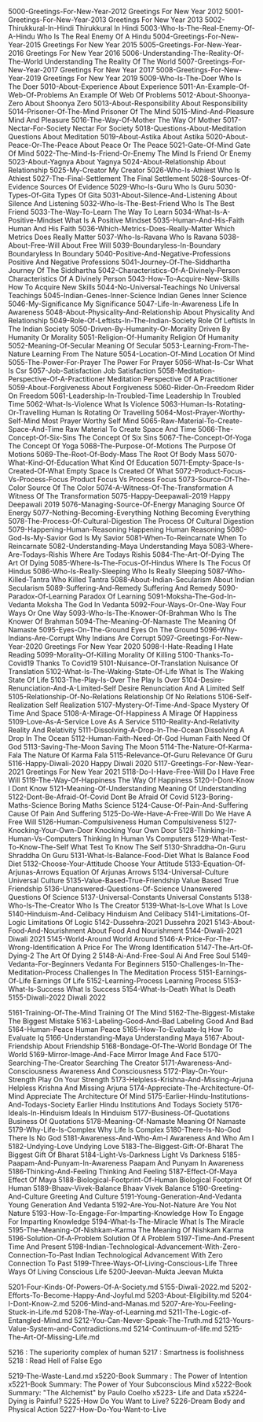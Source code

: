 5000-Greetings-For-New-Year-2012	Greetings For New Year 2012
5001-Greetings-For-New-Year-2013	Greetings For New Year 2013
5002-Thirukkural-In-Hindi	Thirukkural In Hindi
5003-Who-Is-The-Real-Enemy-Of-A-Hindu	Who Is The Real Enemy Of A Hindu
5004-Greetings-For-New-Year-2015	Greetings For New Year 2015
5005-Greetings-For-New-Year-2016	Greetings For New Year 2016
5006-Understanding-The-Reality-Of-The-World	Understanding The Reality Of The World
5007-Greetings-For-New-Year-2017	Greetings For New Year 2017
5008-Greetings-For-New-Year-2019	Greetings For New Year 2019
5009-Who-Is-The-Doer	Who Is The Doer
5010-About-Experience	About Experience
5011-An-Example-Of-Web-Of-Problems	An Example Of Web Of Problems
5012-About-Shoonya-Zero	About Shoonya Zero
5013-About-Responsibility	About Responsibility
5014-Prisoner-Of-The-Mind	Prisoner Of The Mind
5015-Mind-And-Pleasure	Mind And Pleasure
5016-The-Way-Of-Mother	The Way Of Mother
5017-Nectar-For-Society	Nectar For Society
5018-Questions-About-Meditation	Questions About Meditation
5019-About-Astika	About Astika
5020-About-Peace-Or-The-Peace	About Peace Or The Peace
5021-Gate-Of-Mind	Gate Of Mind
5022-The-Mind-Is-Friend-Or-Enemy	The Mind Is Friend Or Enemy
5023-About-Yagnya	About Yagnya
5024-About-Relationship	About Relationship
5025-My-Creator	My Creator
5026-Who-Is-Athiest	Who Is Athiest
5027-The-Final-Settlement	The Final Settlement
5028-Sources-Of-Evidence	Sources Of Evidence
5029-Who-Is-Guru	Who Is Guru
5030-Types-Of-Gita	Types Of Gita
5031-About-Silence-And-Listening	About Silence And Listening
5032-Who-Is-The-Best-Friend	Who Is The Best Friend
5033-The-Way-To-Learn	The Way To Learn
5034-What-Is-A-Positive-Mindset	What Is A Positive Mindset
5035-Human-And-His-Faith	Human And His Faith
5036-Which-Metrics-Does-Really-Matter	Which Metrics Does Really Matter
5037-Who-Is-Ravana	Who Is Ravana
5038-About-Free-Will	About Free Will
5039-Boundaryless-In-Boundary	Boundaryless In Boundary
5040-Positive-And-Negative-Professions	Positive And Negative Professions
5041-Journey-Of-The-Siddhartha	Journey Of The Siddhartha
5042-Characteristics-Of-A-Divinely-Person	Characteristics Of A Divinely Person
5043-How-To-Acquire-New-Skills	How To Acquire New Skills
5044-No-Universal-Teachings	No Universal Teachings
5045-Indian-Genes-Inner-Science	Indian Genes Inner Science
5046-My-Significance	My Significance
5047-Life-In-Awareness	Life In Awareness
5048-About-Physicality-And-Relationship	About Physicality And Relationship
5049-Role-Of-Leftists-In-The-Indian-Society	Role Of Leftists In The Indian Society
5050-Driven-By-Humanity-Or-Morality	Driven By Humanity Or Morality
5051-Religion-Of-Humanity	Religion Of Humanity
5052-Meaning-Of-Secular	Meaning Of Secular
5053-Learning-From-The-Nature	Learning From The Nature
5054-Location-Of-Mind	Location Of Mind
5055-The-Power-For-Prayer	The Power For Prayer
5056-What-Is-Csr	What Is Csr
5057-Job-Satisfaction	Job Satisfaction
5058-Meditation-Perspective-Of-A-Practitioner	Meditation Perspective Of A Practitioner
5059-About-Forgiveness	About Forgiveness
5060-Rider-On-Freedom	Rider On Freedom
5061-Leadership-In-Troubled-Time	Leadership In Troubled Time
5062-What-Is-Violence	What Is Violence
5063-Human-Is-Rotating-Or-Travelling	Human Is Rotating Or Travelling
5064-Most-Prayer-Worthy-Self-Mind	Most Prayer Worthy Self Mind
5065-Raw-Material-To-Create-Space-And-Time	Raw Material To Create Space And Time
5066-The-Concept-Of-Six-Sins	The Concept Of Six Sins
5067-The-Concept-Of-Yoga	The Concept Of Yoga
5068-The-Purpose-Of-Motions	The Purpose Of Motions
5069-The-Root-Of-Body-Mass	The Root Of Body Mass
5070-What-Kind-Of-Education	What Kind Of Education
5071-Empty-Space-Is-Created-Of-What	Empty Space Is Created Of What
5072-Product-Focus-Vs-Process-Focus	Product Focus Vs Process Focus
5073-Source-Of-The-Color	Source Of The Color
5074-A-Witness-Of-The-Transformation	A Witness Of The Transformation
5075-Happy-Deepawali-2019	Happy Deepawali 2019
5076-Managing-Source-Of-Energy	Managing Source Of Energy
5077-Nothing-Becoming-Everything	Nothing Becoming Everything
5078-The-Process-Of-Cultural-Digestion	The Process Of Cultural Digestion
5079-Happening-Human-Reasoning	Happening Human Reasoning
5080-God-Is-My-Savior	God Is My Savior
5081-When-To-Reincarnate	When To Reincarnate
5082-Understanding-Maya	Understanding Maya
5083-Where-Are-Todays-Rishis	Where Are Todays Rishis
5084-The-Art-Of-Dying	The Art Of Dying
5085-Where-Is-The-Focus-Of-Hindus	Where Is The Focus Of Hindus
5086-Who-Is-Really-Sleeping	Who Is Really Sleeping
5087-Who-Killed-Tantra	Who Killed Tantra
5088-About-Indian-Secularism	About Indian Secularism
5089-Suffering-And-Remedy	Suffering And Remedy
5090-Paradox-Of-Learning	Paradox Of Learning
5091-Moksha-The-God-In-Vedanta	Moksha The God In Vedanta
5092-Four-Ways-Or-One-Way	Four Ways Or One Way
5093-Who-Is-The-Knower-Of-Brahman	Who Is The Knower Of Brahman
5094-The-Meaning-Of-Namaste	The Meaning Of Namaste
5095-Eyes-On-The-Ground	Eyes On The Ground
5096-Why-Indians-Are-Corrupt	Why Indians Are Corrupt
5097-Greetings-For-New-Year-2020	Greetings For New Year 2020
5098-I-Hate-Reading	I Hate Reading
5099-Morality-Of-Killing	Morality Of Killing
5100-Thanks-To-Covid19	Thanks To Covid19
5101-Nuisance-Of-Translation	Nuisance Of Translation
5102-What-Is-The-Waking-State-Of-Life	What Is The Waking State Of Life
5103-The-Play-Is-Over	The Play Is Over
5104-Desire-Renunciation-And-A-Limited-Self	Desire Renunciation And A Limited Self
5105-Relationship-Of-No-Relations	Relationship Of No Relations
5106-Self-Realization	Self Realization
5107-Mystery-Of-Time-And-Space	Mystery Of Time And Space
5108-A-Mirage-Of-Happiness	A Mirage Of Happiness
5109-Love-As-A-Service	Love As A Service
5110-Reality-And-Relativity	Reality And Relativity
5111-Dissolving-A-Drop-In-The-Ocean	Dissolving A Drop In The Ocean
5112-Human-Faith-Need-Of-God	Human Faith Need Of God
5113-Saving-The-Moon	Saving The Moon
5114-The-Nature-Of-Karma-Fala	The Nature Of Karma Fala
5115-Relevance-Of-Guru	Relevance Of Guru
5116-Happy-Diwali-2020	Happy Diwali 2020
5117-Greetings-For-New-Year-2021	Greetings For New Year 2021
5118-Do-I-Have-Free-Will	Do I Have Free Will
5119-The-Way-Of-Happiness	The Way Of Happiness
5120-I-Dont-Know	I Dont Know
5121-Meaning-Of-Understanding	Meaning Of Understanding
5122-Dont-Be-Afraid-Of-Covid	Dont Be Afraid Of Covid
5123-Boring-Maths-Science	Boring Maths Science
5124-Cause-Of-Pain-And-Suffering	Cause Of Pain And Suffering
5125-Do-We-Have-A-Free-Will	Do We Have A Free Will
5126-Human-Compulsiveness	Human Compulsiveness
5127-Knocking-Your-Own-Door	Knocking Your Own Door
5128-Thinking-In-Human-Vs-Computers	Thinking In Human Vs Computers
5129-What-Test-To-Know-The-Self	What Test To Know The Self
5130-Shraddha-On-Guru	Shraddha On Guru
5131-What-Is-Balance-Food-Diet	What Is Balance Food Diet
5132-Choose-Your-Attitude	Choose Your Attitude
5133-Equation-Of-Arjunas-Arrows	Equation Of Arjunas Arrows
5134-Universal-Culture	Universal Culture
5135-Value-Based-True-Friendship	Value Based True Friendship
5136-Unanswered-Questions-Of-Science	Unanswered Questions Of Science
5137-Universal-Constants	Universal Constants
5138-Who-Is-The-Creator	Who Is The Creator
5139-What-Is-Love	What Is Love
5140-Hinduism-And-Celibacy	Hinduism And Celibacy
5141-Limitations-Of-Logic	Limitations Of Logic
5142-Dussehra-2021	Dussehra 2021
5143-About-Food-And-Nourishment	About Food And Nourishment
5144-Diwali-2021	Diwali 2021
5145-World-Around	World Around
5146-A-Price-For-The-Wrong-Identification	A Price For The Wrong Identification
5147-The-Art-Of-Dying-2	The Art Of Dying 2
5148-Ai-And-Free-Soul	Ai And Free Soul
5149-Vedanta-For-Beginners	Vedanta For Beginners
5150-Challenges-In-The-Meditation-Process	Challenges In The Meditation Process
5151-Earnings-Of-Life	Earnings Of Life
5152-Learning-Process	Learning Process
5153-What-Is-Success	What Is Success
5154-What-Is-Death	What Is Death
5155-Diwali-2022	Diwali 2022




5161-Training-Of-The-Mind	Training Of The Mind
5162-The-Biggest-Mistake	The Biggest Mistake
5163-Labeling-Good-And-Bad	Labeling Good And Bad
5164-Human-Peace	Human Peace
5165-How-To-Evaluate-Iq	How To Evaluate Iq
5166-Understanding-Maya	Understanding Maya
5167-About-Friendship	About Friendship
5168-Bondage-Of-The-World	Bondage Of The World
5169-Mirror-Image-And-Face	Mirror Image And Face
5170-Searching-The-Creator	Searching The Creator
5171-Awareness-And-Consciousness	Awareness And Consciousness
5172-Play-On-Your-Strength	Play On Your Strength
5173-Helpless-Krishna-And-Missing-Arjuna	Helpless Krishna And Missing Arjuna
5174-Appreciate-The-Architecture-Of-Mind	Appreciate The Architecture Of Mind
5175-Earlier-Hindu-Institutions-And-Todays-Society	Earlier Hindu Institutions And Todays Society
5176-Ideals-In-Hinduism	Ideals In Hinduism
5177-Business-Of-Quotations	Business Of Quotations
5178-Meaning-Of-Namaste	Meaning Of Namaste
5179-Why-Life-Is-Complex	Why Life Is Complex
5180-There-Is-No-God	There Is No God
5181-Awareness-And-Who-Am-I	Awareness And Who Am I
5182-Undying-Love	Undying Love
5183-The-Biggest-Gift-Of-Bharat	The Biggest Gift Of Bharat
5184-Light-Vs-Darkness	Light Vs Darkness
5185-Paapam-And-Punyam-In-Awareness	Paapam And Punyam In Awareness
5186-Thinking-And-Feeling	Thinking And Feeling
5187-Effect-Of-Maya	Effect Of Maya
5188-Biological-Footprint-Of-Human	Biological Footprint Of Human
5189-Bhaav-Vivek-Balance	Bhaav Vivek Balance
5190-Greeting-And-Culture	Greeting And Culture
5191-Young-Generation-And-Vedanta	Young Generation And Vedanta
5192-Are-You-Not-Nature	Are You Not Nature
5193-How-To-Engage-For-Imparting-Knowledge	How To Engage For Imparting Knowledge
5194-What-Is-The-Miracle	What Is The Miracle
5195-The-Meaning-Of-Nishkam-Karma	The Meaning Of Nishkam Karma
5196-Solution-Of-A-Problem	Solution Of A Problem
5197-Time-And-Present	Time And Present
5198-Indian-Technological-Advancement-With-Zero-Connection-To-Past	Indian Technological Advancement With Zero Connection To Past
5199-Three-Ways-Of-Living-Conscious-Life	Three Ways Of Living Conscious Life
5200-Jeevan-Mukta	Jeevan Mukta


5201-Four-Kinds-Of-Powers-Of-A-Society.md
5155-Diwali-2022.md
5202-Efforts-To-Become-Happy-And-Joyful.md
5203-About-Eligibility.md
5204-I-Dont-Know-2.md
5206-Mind-and-Manas.md
5207-Are-You-Feeling-Stuck-in-Life.md
5208-The-Way-of-Learning.md
5211-The-Logic-of-Entangled-Mind.md
5212-You-Can-Never-Speak-The-Truth.md
5213-Yours-Value-System-and-Contradictions.md
5214-Continuum-of-life.md
5215-The-Art-Of-Missing-Life.md

5216 : The superiority complex of human
5217 : Smartness is foolishness
5218 : Read Hell of False Ego

5219-The-Waste-Land.md
x5220-Book Summary : The Power of Intention
x5221-Book Summary: The Power of Your Subconscious Mind
x5222-Book Summary: "The Alchemist" by Paulo Coelho 
x5223- Life and Data
x5224-Dying is Painful?
5225-How Do You Want to Live?
5226-Dream Body and Physical Action 
5227-How-Do-You-Want-to-Live

